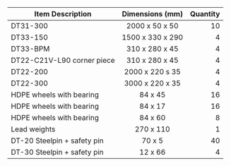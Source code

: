 | Item Description        | Dimensions (mm)           | Quantity  |
| ------------- |:-------------:| -----:|
| DT31-300      | 2000 x 50 x 50 | 10 |
| DT33-150      | 1500 x 330 x 290      |   4 |
| DT33-BPM | 310 x 280 x 45      |    4 |
| DT22-C21V-L90 corner piece      | 310 x 280 x 45 | 4 |
| DT22-200      | 2000 x 220 s 35      |   4 |
| DT22-300 | 3000 x 220 x 35      |    4 |
| HDPE wheels with bearing     | 84 x 45 | 16 |
| HDPE wheels with bearing      | 84 x 17      |   16 |
| HDPE wheels with bearing | 84 x 60      |    8 |
| Lead weights      | 270 x 110 | 1 |
| DT-20 Steelpin + safety pin      | 70 x 5      |   40 |
| DT-30 Steelpin + safety pin | 12 x 66     |    4 
